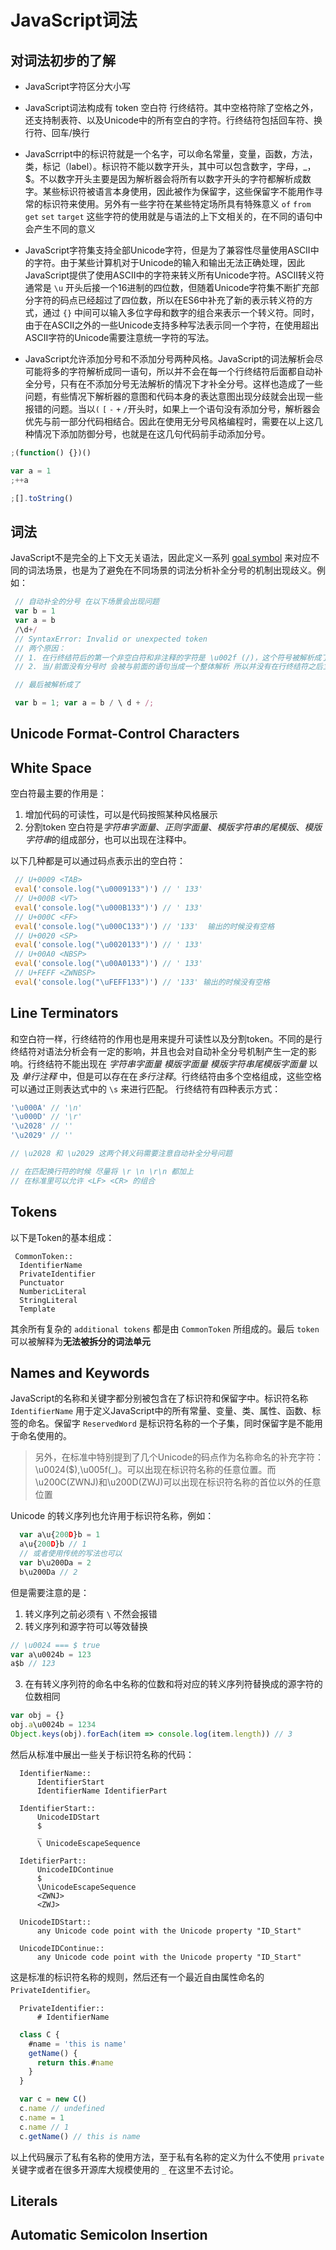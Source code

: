 # JavaScript词法

## 对词法初步的了解

+ JavaScript字符区分大小写

+ JavaScript词法构成有 token 空白符 行终结符。其中空格符除了空格之外，还支持制表符、以及Unicode中的所有空白的字符。行终结符包括回车符、换行符、回车/换行

+ JavaScrript中的标识符就是一个名字，可以命名常量，变量，函数，方法，类，标记（label）。标识符不能以数字开头，其中可以包含数字，字母，_，$。不以数字开头主要是因为解析器会将所有以数字开头的字符都解析成数字。某些标识符被语言本身使用，因此被作为保留字，这些保留字不能用作寻常的标识符来使用。另外有一些字符在某些特定场所具有特殊意义 `of` `from` `get` `set` `target` 这些字符的使用就是与语法的上下文相关的，在不同的语句中会产生不同的意义

+ JavaScript字符集支持全部Unicode字符，但是为了兼容性尽量使用ASCII中的字符。由于某些计算机对于Unicode的输入和输出无法正确处理，因此JavaScript提供了使用ASCII中的字符来转义所有Unicode字符。ASCII转义符通常是 `\u` 开头后接一个16进制的四位数，但随着Unicode字符集不断扩充部分字符的码点已经超过了四位数，所以在ES6中补充了新的表示转义符的方式，通过 `{}` 中间可以输入多位字母和数字的组合来表示一个转义符。同时，由于在ASCII之外的一些Unicode支持多种写法表示同一个字符，在使用超出ASCII字符的Unicode需要注意统一字符的写法。

+ JavaScript允许添加分号和不添加分号两种风格。JavaScript的词法解析会尽可能将多的字符解析成同一语句，所以并不会在每一个行终结符后面都自动补全分号，只有在不添加分号无法解析的情况下才补全分号。这样也造成了一些问题，有些情况下解析器的意图和代码本身的表达意图出现分歧就会出现一些报错的问题。当以`(` `[` `-` `+` `/`开头时，如果上一个语句没有添加分号，解析器会优先与前一部分代码相结合。因此在使用无分号风格编程时，需要在以上这几种情况下添加防御分号，也就是在这几句代码前手动添加分号。

```js
;(function() {})()

var a = 1
;++a

;[].toString()

```

## 词法

JavaScript不是完全的上下文无关语法，因此定义一系列 [goal symbol](https://tc39.es/ecma262/#sec-context-free-grammars) 来对应不同的词法场景，也是为了避免在不同场景的词法分析补全分号的机制出现歧义。例如：
```js
 // 自动补全的分号 在以下场景会出现问题
 var b = 1
 var a = b
 /\d+/
 // SyntaxError: Invalid or unexpected token
 // 两个原因：
 // 1. 在行终结符后的第一个非空白符和非注释的字符是 \u002f (/)，这个符号被解析成了 除号 没有当成正则语法
 // 2. 当/前面没有分号时 会被与前面的语句当成一个整体解析 所以并没有在行终结符之后立马添加分号

 // 最后被解析成了 

 var b = 1; var a = b / \ d + /;
```

## Unicode Format-Control Characters

## White Space

空白符最主要的作用是：
1. 增加代码的可读性，可以是代码按照某种风格展示
2. 分割token
空白符是*字符串字面量*、*正则字面量*、*模版字符串的尾模版*、*模版字符串*的组成部分，也可以出现在注释中。

以下几种都是可以通过码点表示出的空白符：
```js
 // U+0009 <TAB>
 eval('console.log("\u0009133")') // ' 133'
 // U+000B <VT>
 eval('console.log("\u000B133")') // ' 133'
 // U+000C <FF>
 eval('console.log("\u000C133")') // '133'  输出的时候没有空格
 // U+0020 <SP>
 eval('console.log("\u0020133")') // ' 133'
 // U+00A0 <NBSP>
 eval('console.log("\u00A0133")') // ' 133'
 // U+FEFF <ZWNBSP>
 eval('console.log("\uFEFF133")') // '133' 输出的时候没有空格
```

## Line Terminators
和空白符一样，行终结符的作用也是用来提升可读性以及分割token。不同的是行终结符对语法分析会有一定的影响，并且也会对自动补全分号机制产生一定的影响。行终结符不能出现在 *字符串字面量* *模版字面量* *模版字符串尾模版字面量* 以及 *单行注释* 中，但是可以存在在*多行注释*。行终结符由多个空格组成，这些空格可以通过正则表达式中的 `\s` 来进行匹配。
行终结符有四种表示方式：
```js
'\u000A' // '\n'
'\u000D' // '\r'
'\u2028' // ''
'\u2029' // ''

// \u2028 和 \u2029 这两个转义码需要注意自动补全分号问题

// 在匹配换行符的时候 尽量将 \r \n \r\n 都加上
// 在标准里可以允许 <LF> <CR> 的组合
```

## Tokens
以下是Token的基本组成：
```
 CommonToken::
  IdentifierName
  PrivateIdentifier
  Punctuator
  NumbericLiteral
  StringLiteral
  Template
```
其余所有复杂的 `additional tokens` 都是由 `CommonToken` 所组成的。最后 `token` 可以被解释为**无法被拆分的词法单元**

## Names and Keywords
JavaScript的名称和关键字都分别被包含在了标识符和保留字中。标识符名称 `IdentifierName` 用于定义JavaScript中的所有常量、变量、类、属性、函数、标签的命名。保留字 `ReservedWord` 是标识符名称的一个子集，同时保留字是不能用于命名使用的。

>另外，在标准中特别提到了几个Unicode的码点作为名称命名的补充字符：\u0024($),\u005f(_)。可以出现在标识符名称的任意位置。而\u200C(ZWNJ)和\u200D(ZWJ)可以出现在标识符名称的首位以外的任意位置

Unicode 的转义序列也允许用于标识符名称，例如：
```js
  var a\u{200D}b = 1
  a\u{200D}b // 1
  // 或者使用传统的写法也可以
  var b\u200Da = 2
  b\u200Da // 2
```
但是需要注意的是：
1. 转义序列之前必须有 `\` 不然会报错
2. 转义序列和源字符可以等效替换
```js
// \u0024 === $ true
var a\u0024b = 123
a$b // 123
```
3. 在有转义序列符的命名中名称的位数和将对应的转义序列符替换成的源字符的位数相同
```js
var obj = {}
obj.a\u0024b = 1234
Object.keys(obj).forEach(item => console.log(item.length)) // 3
```

然后从标准中展出一些关于标识符名称的代码：
```
  IdentifierName::
      IdentifierStart
      IdentifierName IdentifierPart
  
  IdentifierStart::
      UnicodeIDStart
      $
      _
      \ UnicodeEscapeSequence

  IdetifierPart::
      UnicodeIDContinue
      $
      \UnicodeEscapeSequence
      <ZWNJ>
      <ZWJ>

  UnicodeIDStart::
      any Unicode code point with the Unicode property "ID_Start"

  UnicodeIDContinue::
      any Unicode code point with the Unicode property "ID_Start"
```
这是标准的标识符名称的规则，然后还有一个最近自由属性命名的 `PrivateIdentifier`。

```
  PrivateIdentifier::
      # IdentifierName
```

```js
  class C {
    #name = 'this is name'
    getName() {
      return this.#name
    }
  }

  var c = new C()
  c.name // undefined
  c.name = 1
  c.name // 1
  c.getName() // this is name
```

以上代码展示了私有名称的使用方法，至于私有名称的定义为什么不使用 `private` 关键字或者在很多开源库大规模使用的 `_` 在这里不去讨论。

## Literals

## Automatic Semicolon Insertion
